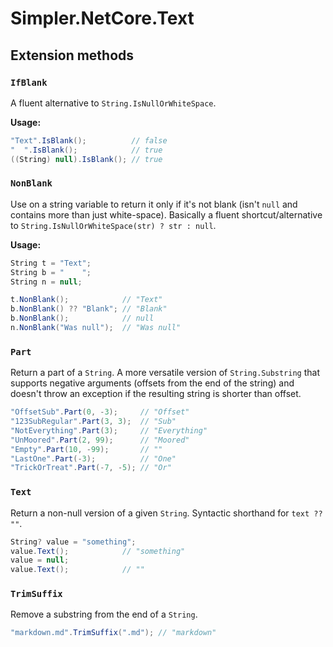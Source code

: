 ﻿# Simpler.NetCore.Text

## Extension methods

### `IfBlank`

A fluent alternative to `String.IsNullOrWhiteSpace`.

**Usage:**

```cs
"Text".IsBlank();          // false
"  ".IsBlank();            // true
((String) null).IsBlank(); // true
``` 

 

### `NonBlank`

Use on a string variable to return it only if it's not blank (isn't `null` and contains more than just white-space).
Basically a fluent shortcut/alternative to `String.IsNullOrWhiteSpace(str) ? str : null`.

**Usage:**

```cs
String t = "Text";
String b = "    ";
String n = null;

t.NonBlank();            // "Text"
b.NonBlank() ?? "Blank"; // "Blank"
b.NonBlank();            // null
n.NonBlank("Was null");  // "Was null" 
``` 

 
 ### `Part`
 
 Return a part of a `String`. 
 A more versatile version of `String.Substring` that supports negative arguments (offsets from the end of the string) and
 doesn't throw an exception if the resulting string is shorter than offset.
 
 ```cs
"OffsetSub".Part(0, -3);     // "Offset"
"123SubRegular".Part(3, 3);  // "Sub"
"NotEverything".Part(3);     // "Everything"
"UnMoored".Part(2, 99);      // "Moored"
"Empty".Part(10, -99);       // ""
"LastOne".Part(-3);          // "One"
"TrickOrTreat".Part(-7, -5); // "Or" 
```


### `Text`

Return a non-null version of a given `String`.
Syntactic shorthand for `text ?? ""`.

```cs
String? value = "something";
value.Text();            // "something"
value = null;
value.Text();            // ""
```


### `TrimSuffix`

Remove a substring from the end of a `String`.

```cs
"markdown.md".TrimSuffix(".md"); // "markdown"
```